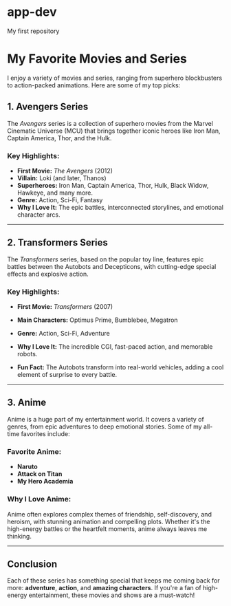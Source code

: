 # app-dev
My first repository
# My Favorite Movies and Series

I enjoy a variety of movies and series, ranging from superhero blockbusters to action-packed animations. Here are some of my top picks:

## 1. **Avengers Series**
The *Avengers* series is a collection of superhero movies from the Marvel Cinematic Universe (MCU) that brings together iconic heroes like Iron Man, Captain America, Thor, and the Hulk.

### Key Highlights:
- **First Movie:** *The Avengers* (2012)
- **Villain:** Loki (and later, Thanos)
- **Superheroes:** Iron Man, Captain America, Thor, Hulk, Black Widow, Hawkeye, and many more.
- **Genre:** Action, Sci-Fi, Fantasy
- **Why I Love It:** The epic battles, interconnected storylines, and emotional character arcs.

---

## 2. **Transformers Series**
The *Transformers* series, based on the popular toy line, features epic battles between the Autobots and Decepticons, with cutting-edge special effects and explosive action.

### Key Highlights:
- **First Movie:** *Transformers* (2007)
- **Main Characters:** Optimus Prime, Bumblebee, Megatron
- **Genre:** Action, Sci-Fi, Adventure
- **Why I Love It:** The incredible CGI, fast-paced action, and memorable robots.

- **Fun Fact:** The Autobots transform into real-world vehicles, adding a cool element of surprise to every battle.

---

## 3. **Anime**
Anime is a huge part of my entertainment world. It covers a variety of genres, from epic adventures to deep emotional stories. Some of my all-time favorites include:

### Favorite Anime:
- **Naruto**
- **Attack on Titan**
- **My Hero Academia**

### Why I Love Anime:
Anime often explores complex themes of friendship, self-discovery, and heroism, with stunning animation and compelling plots. Whether it's the high-energy battles or the heartfelt moments, anime always leaves me thinking.

---

## Conclusion
Each of these series has something special that keeps me coming back for more: **adventure**, **action**, and **amazing characters**. If you're a fan of high-energy entertainment, these movies and shows are a must-watch!
